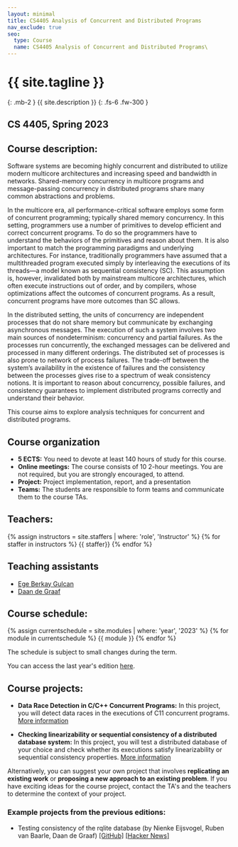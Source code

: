 ```yaml
---
layout: minimal
title: CS4405 Analysis of Concurrent and Distributed Programs
nav_exclude: true
seo:
  type: Course
  name: CS4405 Analysis of Concurrent and Distributed Programs\
---
```


# {{ site.tagline }}
{: .mb-2 }
{{ site.description }}
{: .fs-6 .fw-300 }

## CS 4405, Spring 2023

## Course description:

Software systems are becoming highly concurrent and distributed to utilize modern multicore architectures and increasing speed and bandwidth in networks. Shared-memory concurrency in multicore programs and message-passing concurrency in distributed programs share many common abstractions and problems.

In the multicore era, all performance-critical software employs some form of concurrent programming; typically shared memory concurrency. In this setting,
programmers use a number of primitives to develop efficient and correct concurrent programs. To do so the programmers have to understand the behaviors of the primitives and reason about them. It is also important to match the programming paradigms and underlying architectures. For instance, traditionally programmers have assumed that a multithreaded program executed simply by interleaving the executions of its threads—a model known as sequential consistency (SC). This assumption is, however, invalidated both by mainstream multicore architectures, which often execute instructions out of order, and by compilers, whose optimizations affect the outcomes of concurrent programs. As a result, concurrent programs have more outcomes than SC allows.

In the distributed setting, the units of concurrency are independent processes that do not share memory but communicate by exchanging asynchronous messages. The execution of such a system involves two main sources of nondeterminism: concurrency and partial failures. As the processes run concurrently, the exchanged messages can be delivered and processed in many different orderings. The distributed set of processes is also prone to network of process failures. The trade-off between the system’s availability in the existence of failures and the consistency between the processes gives rise to a spectrum of weak consistency notions. It is important to reason about concurrency, possible failures, and consistency guarantees to implement distributed programs correctly and understand their behavior.

This course aims to explore analysis techniques for concurrent and distributed programs.

## Course organization

* **5 ECTS:** You need to devote at least 140 hours of study for this course.  
* **Online meetings:** The course consists of 10 2-hour meetings. You are not required, but you are strongly encouraged, to attend.
* **Project:** Project implementation, report, and a presentation 
* **Teams:** The students are responsible to form teams and communicate them to the course TAs.
<!-- * **Teaching Assistants:** Teaching assistants will provide you with feedback on your assignments and projects. Do be active in asking questions, but don’t expect them to provide you with solutions. (TODO: Office hours?) -->

## Teachers:

{% assign instructors = site.staffers | where: 'role', 'Instructor' %}
{% for staffer in instructors %}
{{ staffer}}
{% endfor %}

## Teaching assistants

- [Ege Berkay Gulcan](mailto:e.b.gulcan@tudelft.nl)
- [Daan de Graaf](mailto:d.j.a.degraaf@student.tudelft.nl)

<!-- {% assign tas = site.staffers | where: 'role', 'TA' %}
{% for staffer in tas %}
{{ staffer }}
{% endfor %} -->

## Course schedule:

{% assign currentschedule = site.modules | where: 'year', '2023' %}
{% for module in currentschedule %}
{{ module }}
{% endfor %}

The schedule is subject to small changes during the term.
 
You can access the last year's edition [here](../2022).
 
## Course projects:
 
- **Data Race Detection in C/C++ Concurrent Programs:** In this project, you will detect data races in the executions of C11 concurrent programs. [More information](files/2022-shared-memory-project.pdf)

- **Checking linearizability or sequential consistency of a distributed database system:** In this project, you will test a distributed database of your choice and check whether its executions satisfy linearizability or sequential consistency properties. [More information](files/2022-distributed-systems-project.pdf)

Alternatively, you can suggest your own project that involves **replicating an existing work** or **proposing a new approach to an existing problem**. If you have exciting ideas for the course project, contact the TA's and the teachers to determine the context of your project. 


### Example projects from the previous editions:

- Testing consistency of the rqlite database (by Nienke Eijsvogel, Ruben van Baarle, Daan de Graaf) [[GitHub]](https://github.com/wildarch/jepsen.rqlite/blob/main/doc/blog.md) [[Hacker News]](https://news.ycombinator.com/item?id=31089363)